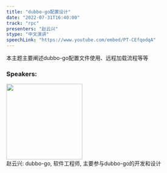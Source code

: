 ```yaml
---
title: "dubbo-go配置设计"
date: "2022-07-31T16:40:00"
track: "rpc"
presenters: "赵云兴"
stype: "中文演讲"
speechLink: "https://www.youtube.com/embed/PT-CEfqodqA"
---
```

本主题主要阐述dubbo-go配置文件使用、远程加载流程等等
 ### Speakers: 
 <img src="images/speaker/1126.png" width="200" /><br>赵云兴: dubbo-go, 软件工程师, 主要参与dubbo-go的开发和设计

 